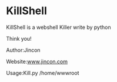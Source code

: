 # KillShell
KillShell is a webshell Killer write by python

Think you!

Author:Jincon

Website:www.jincon.com

Usage:Kill.py /home/wwwroot
